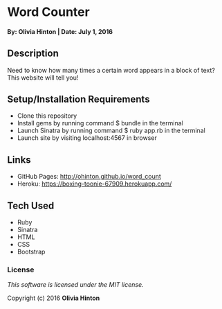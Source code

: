 # Word Counter

#### By: Olivia Hinton | Date: July 1, 2016

## Description

Need to know how many times a certain word appears in a block of text? This website will tell you!

## Setup/Installation Requirements

* Clone this repository
* Install gems by running command $ bundle in the terminal
* Launch Sinatra by running command $ ruby app.rb in the terminal
* Launch site by visiting localhost:4567 in browser

## Links

* GitHub Pages: http://ohinton.github.io/word_count
* Heroku: https://boxing-toonie-67909.herokuapp.com/

## Tech Used

* Ruby
* Sinatra
* HTML
* CSS
* Bootstrap

### License

*This software is licensed under the MIT license.*

Copyright (c) 2016 **Olivia Hinton**
